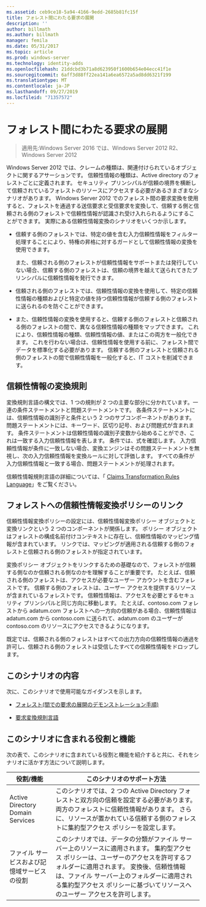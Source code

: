 ```yaml
---
ms.assetid: ceb9ce18-5a94-4166-9edd-2685b81fc15f
title: フォレスト間にわたる要求の展開
description: ''
author: billmath
ms.author: billmath
manager: femila
ms.date: 05/31/2017
ms.topic: article
ms.prod: windows-server
ms.technology: identity-adds
ms.openlocfilehash: 21ddcbd3b71a8d623950f1600b654e04ecc41f1e
ms.sourcegitcommit: 6aff3d88ff22ea141a6ea6572a5ad8dd6321f199
ms.translationtype: MT
ms.contentlocale: ja-JP
ms.lasthandoff: 09/27/2019
ms.locfileid: "71357572"
---
```

# <a name="deploy-claims-across-forests"></a>フォレスト間にわたる要求の展開

>適用先:Windows Server 2016 では、Windows Server 2012 R2、Windows Server 2012

Windows Server 2012 では、クレームの種類は、関連付けられているオブジェクトに関するアサーションです。 信頼性情報の種類は、Active directory のフォレストごとに定義されます。 セキュリティ プリンシパルが信頼の境界を横断して信頼されているフォレストのリソースにアクセスする必要があるさまざまなシナリオがあります。 Windows Server 2012 でのフォレスト間の要求変換を使用すると、フォレストを通過する送信要求と受信要求を変換して、信頼する側と信頼される側のフォレストで信頼性情報が認識され受け入れられるようにすることができます。 実際にある信頼性情報変換のシナリオをいくつか示します。  
  
-   信頼する側のフォレストでは、特定の値を含む入力信頼性情報をフィルター処理することにより、特権の昇格に対するガードとして信頼性情報の変換を使用できます。  
  
    また、信頼される側のフォレストが信頼性情報をサポートまたは発行していない場合、信頼する側のフォレストは、信頼の境界を越えて送られてきたプリンシパルに信頼性情報を発行できます。  
  
-   信頼される側のフォレストでは、信頼性情報の変換を使用して、特定の信頼性情報の種類およびと特定の値を持つ信頼性情報が信頼する側のフォレストに送られるのを防ぐことができます。  
  
-   また、信頼性情報の変換を使用すると、信頼する側のフォレストと信頼される側のフォレストの間で、異なる信頼性情報の種類をマップできます。 これにより、信頼性情報の種類、信頼性情報の値、またはこの両方を一般化できます。 これを行わない場合は、信頼性情報を使用する前に、フォレスト間でデータを標準化する必要があります。 信頼する側のフォレストと信頼される側のフォレストの間で信頼性情報を一般化すると、IT コストを削減できます。  
  
## <a name="claim-transformation-rules"></a>信頼性情報の変換規則  
変換規則言語の構文では、1 つの規則が 2 つの主要な部分に分かれています。一連の条件ステートメントと問題ステートメントです。 各条件ステートメントには、信頼性情報の識別子と条件という 2 つのサブコンポーネントがあります。 問題ステートメントには、キーワード、区切り記号、および問題式が含まれます。 条件ステートメントは信頼性情報の識別子変数から始めることができ、これは一致する入力信頼性情報を表します。 条件では、式を確認します。 入力信頼性情報が条件に一致しない場合、変換エンジンはその問題ステートメントを無視し、次の入力信頼性情報を変換ルールに対して評価します。 すべての条件が入力信頼性情報と一致する場合、問題ステートメントが処理されます。  
  
信頼性情報規則言語の詳細については、「 [Claims Transformation Rules Language](Claims-Transformation-Rules-Language.md)」をご覧ください。  
  
## <a name="linking-claim-transformation-policies-to-forests"></a>フォレストへの信頼性情報変換ポリシーのリンク  
信頼性情報変換ポリシーの設定には、信頼性情報変換ポリシー オブジェクトと変換リンクという 2 つのコンポーネントが関係します。 ポリシー オブジェクトはフォレストの構成名前付けコンテキストに存在し、信頼性情報のマッピング情報が含まれています。 リンクでは、マッピングが適用される信頼する側のフォレストと信頼される側のフォレストが指定されています。  
  
変換ポリシー オブジェクトをリンクするための基礎なので、フォレストが信頼する側なのか信頼される側なのかを理解することが重要です。 たとえば、信頼される側のフォレストは、アクセスが必要なユーザー アカウントを含むフォレストです。 信頼する側のフォレストは、ユーザー アクセスを提供するリソースが含まれているフォレストです。 信頼性情報は、アクセスを必要とするセキュリティ プリンシパルと同じ方向に移動します。 たとえば、contoso.com フォレストから adatum.com フォレストへの一方向の信頼がある場合、信頼性情報は adatum.com から contoso.com に送られて、adatum.com のユーザーが contoso.com のリソースにアクセスできるようになります。  
  
既定では、信頼される側のフォレストはすべての出力方向の信頼性情報の通過を許可し、信頼される側のフォレストは受信したすべての信頼性情報をドロップします。  
  
## <a name="in-this-scenario"></a>このシナリオの内容  
次に、このシナリオで使用可能なガイダンスを示します。  
  
-   [フォレスト&#40;間での要求の展開のデモンストレーション手順&#41;](Deploy-Claims-Across-Forests--Demonstration-Steps-.md)  
  
-   [要求変換規則言語](Claims-Transformation-Rules-Language.md)  
  
## <a name="BKMK_NEW"></a>このシナリオに含まれる役割と機能  
次の表で、このシナリオに含まれている役割と機能を紹介すると共に、それをシナリオに活かす方法について説明します。  
  
|役割/機能|このシナリオのサポート方法|  
|-----------------|---------------------------------|  
|Active Directory Domain Services|このシナリオでは、2 つの Active Directory フォレストと双方向の信頼を設定する必要があります。 両方のフォレストに信頼性情報があります。 さらに、リソースが置かれている信頼する側のフォレストに集約型アクセス ポリシーを設定します。|  
|ファイル サービスおよび記憶域サービスの役割|このシナリオでは、データの分類がファイル サーバー上のリソースに適用されます。 集約型アクセス ポリシーは、ユーザーのアクセスを許可するフォルダーに適用されます。 変換後、信頼性情報は、ファイル サーバー上のフォルダーに適用される集約型アクセス ポリシーに基づいてリソースへのユーザー アクセスを許可します。|  
  


